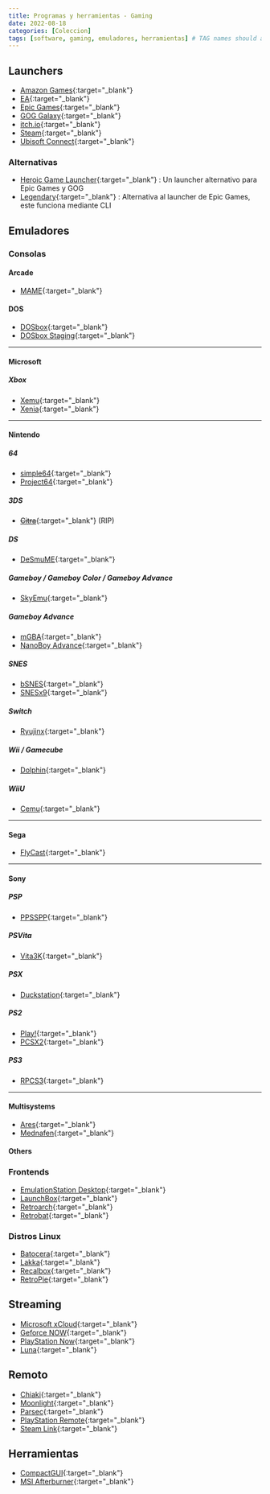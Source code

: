 ```yaml
---
title: Programas y herramientas - Gaming
date: 2022-08-18
categories: [Coleccion]
tags: [software, gaming, emuladores, herramientas] # TAG names should always be lowercase
---
```


## Launchers

- [Amazon Games](https://gaming.amazon.com/amazon-games-app){:target="\_blank"}
- [EA](https://www.ea.com/es-es/ea-app){:target="\_blank"}
- [Epic Games](https://store.epicgames.com/es-ES/){:target="\_blank"}
- [GOG Galaxy](https://www.gog.com/galaxy){:target="\_blank"}
- [itch.io](https://itch.io/app){:target="\_blank"}
- [Steam](https://store.steampowered.com/about/){:target="\_blank"}
- [Ubisoft Connect](https://www.ubisoft.com/es-es/ubisoft-connect){:target="\_blank"}

### Alternativas

- [Heroic Game Launcher](https://heroicgameslauncher.com/){:target="\_blank"}
  : Un launcher alternativo para Epic Games y GOG
- [Legendary](https://github.com/derrod/legendary){:target="\_blank"}
  : Alternativa al launcher de Epic Games, este funciona mediante CLI

## Emuladores

### Consolas

#### Arcade

- [MAME](https://www.mamedev.org/){:target="\_blank"}

#### DOS

- [DOSbox](https://www.dosbox.com/){:target="\_blank"}
- [DOSbox Staging](https://github.com/dosbox-staging/dosbox-staging){:target="\_blank"}

---

#### Microsoft

##### Xbox

- [Xemu](https://xemu.app/){:target="\_blank"}
- [Xenia](https://xenia.jp/){:target="\_blank"}

---

#### Nintendo

##### 64

- [simple64](https://simple64.github.io/){:target="\_blank"}
- [Project64](https://www.pj64-emu.com/){:target="\_blank"}

##### 3DS

- [~~Citra~~](https://citra-emu.org/){:target="\_blank"} (RIP)

##### DS

- [DeSmuME](https://desmume.org/){:target="\_blank"}

##### Gameboy / Gameboy Color / Gameboy Advance

- [SkyEmu](https://github.com/skylersaleh/SkyEmu){:target="\_blank"}

##### Gameboy Advance

- [mGBA](https://mgba.io/){:target="\_blank"}
- [NanoBoy Advance](https://github.com/nba-emu/NanoBoyAdvance){:target="\_blank"}

##### SNES

- [bSNES](https://github.com/bsnes-emu/bsnes){:target="\_blank"}
- [SNESx9](https://www.zophar.net/snes/snes9x.html){:target="\_blank"}

##### Switch

- [Ryujinx](https://ryujinx.org/){:target="\_blank"}

##### Wii / Gamecube

- [Dolphin](https://es.dolphin-emu.org/?cr=es){:target="\_blank"}

##### WiiU

- [Cemu](https://cemu.info/){:target="\_blank"}

---

#### Sega

- [FlyCast](https://github.com/flyinghead/flycast){:target="\_blank"}

---

#### Sony

##### PSP

- [PPSSPP](https://www.ppsspp.org/){:target="\_blank"}

##### PSVita

- [Vita3K](https://vita3k.org/){:target="\_blank"}

##### PSX

- [Duckstation](https://github.com/stenzek/duckstation){:target="\_blank"}

##### PS2

- [Play!](https://purei.org/){:target="\_blank"}
- [PCSX2](https://pcsx2.net/){:target="\_blank"}

##### PS3

- [RPCS3](https://rpcs3.net/){:target="\_blank"}

---

#### Multisystems

- [Ares](https://ares-emu.net/){:target="\_blank"}
- [Mednafen](https://mednafen.github.io/){:target="\_blank"}

#### Others

### Frontends

- [EmulationStation Desktop](https://www.es-de.org/){:target="\_blank"}
- [LaunchBox](https://www.launchbox-app.com/){:target="\_blank"}
- [Retroarch](https://www.retroarch.com/){:target="\_blank"}
- [Retrobat](https://www.retrobat.org/accueil-es/){:target="\_blank"}

### Distros Linux

- [Batocera](https://batocera.org/){:target="\_blank"}
- [Lakka](https://www.lakka.tv/){:target="\_blank"}
- [Recalbox](https://www.recalbox.com/es/){:target="\_blank"}
- [RetroPie](https://retropie.org.uk/){:target="\_blank"}

## Streaming

- [Microsoft xCloud](https://www.xbox.com/es-ES/xbox-game-pass/cloud-gaming){:target="\_blank"}
- [Geforce NOW](https://www.nvidia.com/en-us/geforce-now/download/){:target="\_blank"}
- [PlayStation Now](https://www.playstation.com/es-es/support/subscriptions/ps-plus-pc/){:target="\_blank"}
- [Luna](https://www.amazon.com/luna/landing-page){:target="\_blank"}

## Remoto

- [Chiaki](https://git.sr.ht/~thestr4ng3r/chiaki){:target="\_blank"}
- [Moonlight](https://moonlight-stream.org/){:target="\_blank"}
- [Parsec](https://parsec.app/cloud-gaming){:target="\_blank"}
- [PlayStation Remote](https://remoteplay.dl.playstation.net/remoteplay/lang/al/){:target="\_blank"}
- [Steam Link](https://store.steampowered.com/app/353380/Steam_Link/){:target="\_blank"}

## Herramientas

- [CompactGUI](https://github.com/IridiumIO/CompactGUI){:target="\_blank"}
- [MSI Afterburner](https://www.msi.com/Landing/afterburner/graphics-cards){:target="\_blank"}
